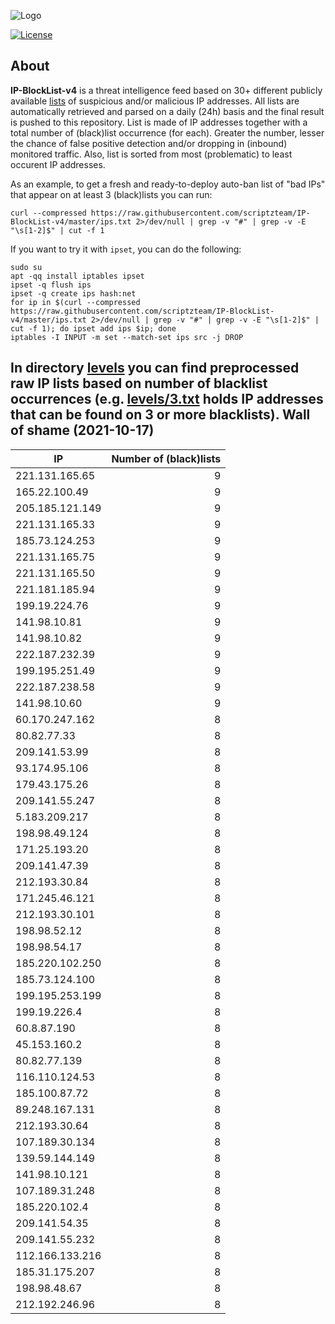 ![Logo](https://i.imgur.com/PyKLAe7.png)

[![License](https://img.shields.io/badge/license-The_Unlicense-red.svg)](https://unlicense.org/)

About
----

**IP-BlockList-v4** is a threat intelligence feed based on 30+ different publicly available [lists](https://github.com/stamparm/maltrail) of suspicious and/or malicious IP addresses. All lists are automatically retrieved and parsed on a daily (24h) basis and the final result is pushed to this repository. List is made of IP addresses together with a total number of (black)list occurrence (for each). Greater the number, lesser the chance of false positive detection and/or dropping in (inbound) monitored traffic. Also, list is sorted from most (problematic) to least occurent IP addresses.

As an example, to get a fresh and ready-to-deploy auto-ban list of "bad IPs" that appear on at least 3 (black)lists you can run:

```
curl --compressed https://raw.githubusercontent.com/scriptzteam/IP-BlockList-v4/master/ips.txt 2>/dev/null | grep -v "#" | grep -v -E "\s[1-2]$" | cut -f 1
```

If you want to try it with `ipset`, you can do the following:

```
sudo su
apt -qq install iptables ipset
ipset -q flush ips
ipset -q create ips hash:net
for ip in $(curl --compressed https://raw.githubusercontent.com/scriptzteam/IP-BlockList-v4/master/ips.txt 2>/dev/null | grep -v "#" | grep -v -E "\s[1-2]$" | cut -f 1); do ipset add ips $ip; done
iptables -I INPUT -m set --match-set ips src -j DROP
```

In directory [levels](levels) you can find preprocessed raw IP lists based on number of blacklist occurrences (e.g. [levels/3.txt](levels/3.txt) holds IP addresses that can be found on 3 or more blacklists).
Wall of shame (2021-10-17)
----

|IP|Number of (black)lists|
|---|--:|
221.131.165.65|9
165.22.100.49|9
205.185.121.149|9
221.131.165.33|9
185.73.124.253|9
221.131.165.75|9
221.131.165.50|9
221.181.185.94|9
199.19.224.76|9
141.98.10.81|9
141.98.10.82|9
222.187.232.39|9
199.195.251.49|9
222.187.238.58|9
141.98.10.60|9
60.170.247.162|8
80.82.77.33|8
209.141.53.99|8
93.174.95.106|8
179.43.175.26|8
209.141.55.247|8
5.183.209.217|8
198.98.49.124|8
171.25.193.20|8
209.141.47.39|8
212.193.30.84|8
171.245.46.121|8
212.193.30.101|8
198.98.52.12|8
198.98.54.17|8
185.220.102.250|8
185.73.124.100|8
199.195.253.199|8
199.19.226.4|8
60.8.87.190|8
45.153.160.2|8
80.82.77.139|8
116.110.124.53|8
185.100.87.72|8
89.248.167.131|8
212.193.30.64|8
107.189.30.134|8
139.59.144.149|8
141.98.10.121|8
107.189.31.248|8
185.220.102.4|8
209.141.54.35|8
209.141.55.232|8
112.166.133.216|8
185.31.175.207|8
198.98.48.67|8
212.192.246.96|8
